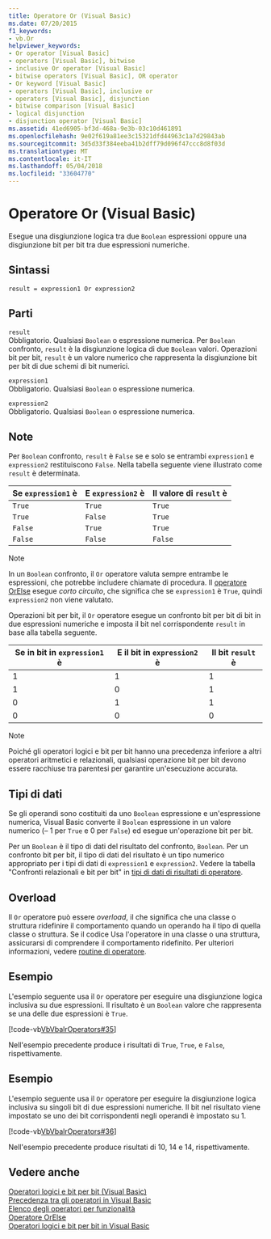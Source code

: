 ```yaml
---
title: Operatore Or (Visual Basic)
ms.date: 07/20/2015
f1_keywords:
- vb.Or
helpviewer_keywords:
- Or operator [Visual Basic]
- operators [Visual Basic], bitwise
- inclusive Or operator [Visual Basic]
- bitwise operators [Visual Basic], OR operator
- Or keyword [Visual Basic]
- operators [Visual Basic], inclusive or
- operators [Visual Basic], disjunction
- bitwise comparison [Visual Basic]
- logical disjunction
- disjunction operator [Visual Basic]
ms.assetid: 41ed6905-bf3d-468a-9e3b-03c10d461891
ms.openlocfilehash: 9e02f619a81ee3c15321dfd44963c1a7d29843ab
ms.sourcegitcommit: 3d5d33f384eeba41b2dff79d096f47ccc8d8f03d
ms.translationtype: MT
ms.contentlocale: it-IT
ms.lasthandoff: 05/04/2018
ms.locfileid: "33604770"
---
```

# <a name="or-operator-visual-basic"></a>Operatore Or (Visual Basic)
Esegue una disgiunzione logica tra due `Boolean` espressioni oppure una disgiunzione bit per bit tra due espressioni numeriche.  
  
## <a name="syntax"></a>Sintassi  
  
```  
result = expression1 Or expression2  
```  
  
## <a name="parts"></a>Parti  
 `result`  
 Obbligatorio. Qualsiasi `Boolean` o espressione numerica. Per `Boolean` confronto, `result` è la disgiunzione logica di due `Boolean` valori. Operazioni bit per bit, `result` è un valore numerico che rappresenta la disgiunzione bit per bit di due schemi di bit numerici.  
  
 `expression1`  
 Obbligatorio. Qualsiasi `Boolean` o espressione numerica.  
  
 `expression2`  
 Obbligatorio. Qualsiasi `Boolean` o espressione numerica.  
  
## <a name="remarks"></a>Note  
 Per `Boolean` confronto, `result` è `False` se e solo se entrambi `expression1` e `expression2` restituiscono `False`. Nella tabella seguente viene illustrato come `result` è determinata.  
  
|Se `expression1` è|E `expression2` è|Il valore di `result` è|  
|-------------------------|--------------------------|------------------------------|  
|`True`|`True`|`True`|  
|`True`|`False`|`True`|  
|`False`|`True`|`True`|  
|`False`|`False`|`False`|  
  
> [!NOTE]
>  In un `Boolean` confronto, il `Or` operatore valuta sempre entrambe le espressioni, che potrebbe includere chiamate di procedura. Il [operatore OrElse](../../../visual-basic/language-reference/operators/orelse-operator.md) esegue *corto circuito*, che significa che se `expression1` è `True`, quindi `expression2` non viene valutato.  
  
 Operazioni bit per bit, il `Or` operatore esegue un confronto bit per bit di bit in due espressioni numeriche e imposta il bit nel corrispondente `result` in base alla tabella seguente.  
  
|Se in bit in `expression1` è|E il bit in `expression2` è|Il bit `result` è|  
|--------------------------------|---------------------------------|----------------------------|  
|1|1|1|  
|1|0|1|  
|0|1|1|  
|0|0|0|  
  
> [!NOTE]
>  Poiché gli operatori logici e bit per bit hanno una precedenza inferiore a altri operatori aritmetici e relazionali, qualsiasi operazione bit per bit devono essere racchiuse tra parentesi per garantire un'esecuzione accurata.  
  
## <a name="data-types"></a>Tipi di dati  
 Se gli operandi sono costituiti da uno `Boolean` espressione e un'espressione numerica, Visual Basic converte il `Boolean` espressione in un valore numerico (– 1 per `True` e 0 per `False`) ed esegue un'operazione bit per bit.  
  
 Per un `Boolean` è il tipo di dati del risultato del confronto, `Boolean`. Per un confronto bit per bit, il tipo di dati del risultato è un tipo numerico appropriato per i tipi di dati di `expression1` e `expression2`. Vedere la tabella "Confronti relazionali e bit per bit" in [tipi di dati di risultati di operatore](../../../visual-basic/language-reference/operators/data-types-of-operator-results.md).  
  
## <a name="overloading"></a>Overload  
 Il `Or` operatore può essere *overload*, il che significa che una classe o struttura ridefinire il comportamento quando un operando ha il tipo di quella classe o struttura. Se il codice Usa l'operatore in una classe o una struttura, assicurarsi di comprendere il comportamento ridefinito. Per ulteriori informazioni, vedere [routine di operatore](../../../visual-basic/programming-guide/language-features/procedures/operator-procedures.md).  
  
## <a name="example"></a>Esempio  
 L'esempio seguente usa il `Or` operatore per eseguire una disgiunzione logica inclusiva su due espressioni. Il risultato è un `Boolean` valore che rappresenta se una delle due espressioni è `True`.  
  
 [!code-vb[VbVbalrOperators#35](../../../visual-basic/language-reference/operators/codesnippet/VisualBasic/or-operator_1.vb)]  
  
 Nell'esempio precedente produce i risultati di `True`, `True`, e `False`, rispettivamente.  
  
## <a name="example"></a>Esempio  
 L'esempio seguente usa il `Or` operatore per eseguire la disgiunzione logica inclusiva su singoli bit di due espressioni numeriche. Il bit nel risultato viene impostato se uno dei bit corrispondenti negli operandi è impostato su 1.  
  
 [!code-vb[VbVbalrOperators#36](../../../visual-basic/language-reference/operators/codesnippet/VisualBasic/or-operator_2.vb)]  
  
 Nell'esempio precedente produce risultati di 10, 14 e 14, rispettivamente.  
  
## <a name="see-also"></a>Vedere anche  
 [Operatori logici e bit per bit (Visual Basic)](../../../visual-basic/language-reference/operators/logical-bitwise-operators.md)  
 [Precedenza tra gli operatori in Visual Basic](../../../visual-basic/language-reference/operators/operator-precedence.md)  
 [Elenco degli operatori per funzionalità](../../../visual-basic/language-reference/operators/operators-listed-by-functionality.md)  
 [Operatore OrElse](../../../visual-basic/language-reference/operators/orelse-operator.md)  
 [Operatori logici e bit per bit in Visual Basic](../../../visual-basic/programming-guide/language-features/operators-and-expressions/logical-and-bitwise-operators.md)
